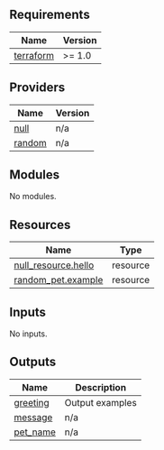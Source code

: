 ## Requirements

| Name | Version |
|------|---------|
| <a name="requirement_terraform"></a> [terraform](#requirement\_terraform) | >= 1.0 |

## Providers

| Name | Version |
|------|---------|
| <a name="provider_null"></a> [null](#provider\_null) | n/a |
| <a name="provider_random"></a> [random](#provider\_random) | n/a |

## Modules

No modules.

## Resources

| Name | Type |
|------|------|
| [null_resource.hello](https://registry.terraform.io/providers/hashicorp/null/latest/docs/resources/resource) | resource |
| [random_pet.example](https://registry.terraform.io/providers/hashicorp/random/latest/docs/resources/pet) | resource |

## Inputs

No inputs.

## Outputs

| Name | Description |
|------|-------------|
| <a name="output_greeting"></a> [greeting](#output\_greeting) | Output examples |
| <a name="output_message"></a> [message](#output\_message) | n/a |
| <a name="output_pet_name"></a> [pet\_name](#output\_pet\_name) | n/a |
